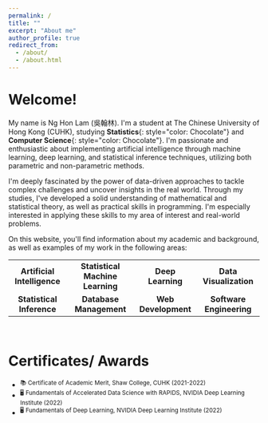 ```yaml
---
permalink: /
title: ""
excerpt: "About me"
author_profile: true
redirect_from: 
  - /about/
  - /about.html
---
```



# Welcome!

My name is Ng Hon Lam (吳翰林). I'm a student at The Chinese University of Hong Kong (CUHK), studying **Statistics**{: style="color: Chocolate"} and **Computer Science**{: style="color: Chocolate"}. I'm passionate and enthusiastic about implementing artificial intelligence through machine learning, deep learning, and statistical inference techniques, utilizing both parametric and non-parametric methods.

I'm deeply fascinated by the power of data-driven approaches to tackle complex challenges and uncover insights in the real world. Through my studies, I've developed a solid understanding of mathematical and statistical theory, as well as practical skills in programming. I'm especially interested in applying these skills to my area of interest and real-world problems.

On this website, you'll find information about my academic and background, as well as examples of my work in the following areas:

<table>
    <tr>
        <td align="center"><b>Artificial Intelligence</b></td>
        <td align="center"><b>Statistical Machine Learning</b></td>
        <td align="center"><b>Deep Learning</b></td>
        <td align="center"><b>Data Visualization</b></td>
    </tr>
    <tr>
        <td align="center"><b>Statistical Inference</b></td>
        <td align="center"><b>Database Management</b></td>
        <td align="center"><b>Web Development</b></td>
        <td align="center"><b>Software Engineering</b></td>
    </tr>
</table>

&nbsp;
# Certificates/ Awards
* <sup>:books: Certificate of Academic Merit, Shaw College, CUHK (2021-2022)</sup>
* <sup>:desktop_computer: Fundamentals of Accelerated Data Science with RAPIDS, NVIDIA Deep Learning Institute (2022)</sup>
* <sup>:desktop_computer: Fundamentals of Deep Learning, NVIDIA Deep Learning Institute (2022)</sup>


